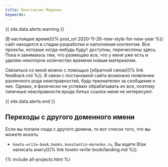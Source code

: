 ```yaml
---
title: Константин Моренко
keywords: 
---
```


{{ site.data.alerts.warning }}

[В настоящее время]({% post_url 2020-11-26-new-style-for-new-year %})
сайт находится в стадии разработки и наполнения контентом.  Все
проекты, которые когда-нибудь будут доступны, перечислены здесь.  Пока
я занимаюсь тем, что размещаю все, что у меня уже есть и уделяю
некоторое количество времени новым материалам.

Связаться со мной можно с помощью [обратной связи]({% link feedback.md
%}).  В связи с постановкой сайта возможно появление различного рода
неисправностей, буду признателен за сообщения о них.  Однако, я
физически не успеваю обрабатывать их все, поэтому типичные
неисправности вроде битых ссылок меня не интересуют.

{{ site.data.alerts.end }}

## Переходы с другого доменного имени

Если вы попали сюда с другого домена, то вот список того, что вы
можете искать:
- `howto-write-book.books.konstantin-morenko.ru`, Вы ищете [Как
  написать книгу]({% link howto-write-book/landing.md %}).

{% include all-projects.html %}

